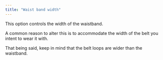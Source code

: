 ```yaml
---
title: "Waist band width"
---
```


This option controls the width of the waistband.

A common reason to alter this is to accommodate the width of the belt you intent to wear it with.

That being said, keep in mind that the belt loops are wider than the waistband.

